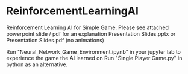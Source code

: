 # ReinforcementLearningAI
Reinforcement Learning AI for Simple Game. Please see attached powerpoint slide / pdf for an explanation
Presentation Slides.pptx or Presentation Slides.pdf (no animations)

Run "Neural_Network_Game_Environment.ipynb" in your jupyter lab to experience the game the AI learned on
Run "Single Player Game.py" in python as an alternative.
